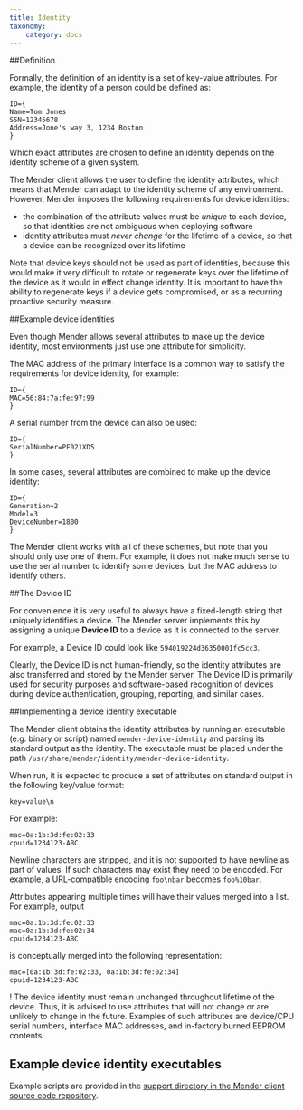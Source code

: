 ```yaml
---
title: Identity
taxonomy:
    category: docs
---
```


##Definition

Formally, the definition of an identity is a set of key-value attributes.
For example, the identity of a person could be defined as:

```
ID={
Name=Tom Jones
SSN=12345678
Address=Jone's way 3, 1234 Boston
}
```

Which exact attributes are chosen to define an identity depends on the identity
scheme of a given system.	

The Mender client allows the user to define the identity attributes, which means that Mender
can adapt to the identity scheme of any environment. However, Mender imposes the following
requirements for device identities:

* the combination of the attribute values must be *unique* to each device, so that identities are not ambiguous when deploying software
* identity attributes must *never change* for the lifetime of a device, so that a device can be recognized over its lifetime

Note that device keys should not be used as part of identities, because this would make it very difficult to
rotate or regenerate keys over the lifetime of the device as it would in effect change identity.
It is important to have the ability to regenerate keys if a device gets compromised, or as a recurring proactive security measure.


##Example device identities

Even though Mender allows several attributes to make up the device identity,
most environments just use one attribute for simplicity.

The MAC address of the primary interface is a common way to satisfy the requirements for device identity,
for example:

```
ID={
MAC=56:84:7a:fe:97:99
}
```

A serial number from the device can also be used:

```
ID={
SerialNumber=PF021XD5
}
```

In some cases, several attributes are combined to make up the device identity:

```
ID={
Generation=2
Model=3
DeviceNumber=1800
}
```

The Mender client works with all of these schemes, but note that you should only use one of them.
For example, it does not make much sense to use the serial number to identify some devices, but
the MAC address to identify others.


##The Device ID

For convenience it is very useful to always have a fixed-length string that uniquely identifies a
device. The Mender server implements this by assigning a unique **Device ID** to a device
as it is connected to the server.

For example, a Device ID could look like `594019224d36350001fc5cc3`.

Clearly, the Device ID is not human-friendly, so the identity attributes are also transferred and
stored by the Mender server. The Device ID is primarily used for security purposes and software-based
recognition of devices during device authentication, grouping, reporting, and similar cases.


##Implementing a device identity executable

The Mender client obtains the identity attributes by running an executable
(e.g. binary or script) named `mender-device-identity` and parsing its standard output as the identity.
The executable must be placed under the path `/usr/share/mender/identity/mender-device-identity`.

When run, it is expected to produce a set of attributes on
standard output in the following key/value format:

```
key=value\n
```

For example:

```
mac=0a:1b:3d:fe:02:33
cpuid=1234123-ABC
```

Newline characters are stripped, and it is not supported to have newline as part
of values. If such characters may exist they need to be encoded. For example,
a URL-compatible encoding `foo\nbar` becomes `foo%10bar`.

Attributes appearing multiple times will have their values merged into a list.
For example, output

```
mac=0a:1b:3d:fe:02:33
mac=0a:1b:3d:fe:02:34
cpuid=1234123-ABC
```

is conceptually merged into the following representation:

```
mac=[0a:1b:3d:fe:02:33, 0a:1b:3d:fe:02:34]
cpuid=1234123-ABC
```

! The device identity must remain unchanged throughout lifetime of the device. Thus, it is advised to use attributes that will not change or are unlikely to change in the future. Examples of such attributes are device/CPU serial numbers, interface MAC addresses, and in-factory burned EEPROM contents.


## Example device identity executables

<!--AUTOVERSION: "mender/tree/%"/mender-->
Example scripts are provided in the [support directory in the Mender client source code repository](https://github.com/mendersoftware/mender/tree/1.7.0/support?target=_blank).
